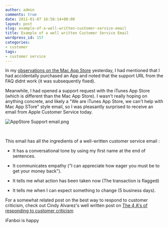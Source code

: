 ```yaml
---
author: admin
comments: true
date: 2011-01-07 16:58:14+00:00
layout: post
slug: example-of-a-well-written-customer-service-email
title: Example of a well written Customer Service Email
wordpress_id: 157
categories:
- customer
tags:
- customer service
---
```


In my [observations on the Mac App Store](http://www.startupproductmanager.com/2011/01/observations-on-the-mac-app-store/) yesterday, I had mentioned that I had accidentally purchased an App and noted that the support URL from the FAQ didnt work (it was subsequently fixed).




Meanwhile, I had opened a support request with the iTunes App Store (which is different than the Mac App Store). I wasn't really hoping on anything concrete, and likely a "We are iTunes App Store, we can't help with Mac App STore" style email, so I was pleasantly surprised to receive an email from Apple Customer Service today.




![AppStore Support email.png](http://www.startupproductmanager.com/wp-content/uploads/2011/01/AppStore-Support-email.png)




 




This email has all the ingredients of a well-written customer service email :






  * It has a conversational tone by using my first name at the end of sentences. 


  * It communicates empathy ("I can appreciate how eager you must be to get your money back"). 


  * It tells me what action has been taken now (The transaction is flagged) 


  * It tells me when I can expect something to change (5 business days). 




For a somewhat related post on the best way to respond to customer criticism, check out Cindy Alvarez's well written post on [The 4 A's of responding to customer criticism](http://www.cindyalvarez.com/communication/the-4-as-of-responding-to-customer-criticism)




iFanboi is happy
